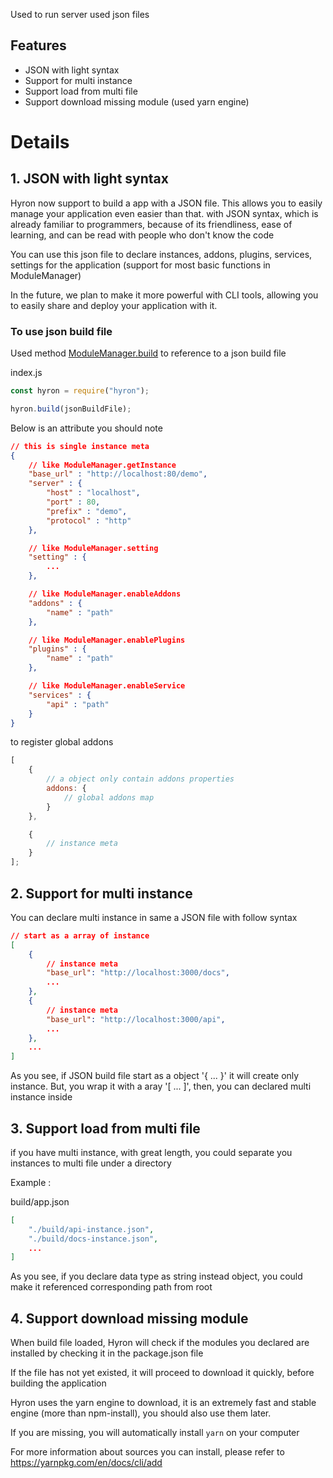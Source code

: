 Used to run server used json files

## Features

-   JSON with light syntax
-   Support for multi instance
-   Support load from multi file
-   Support download missing module (used yarn engine)

# Details

## 1. JSON with light syntax

Hyron now support to build a app with a JSON file. This allows you to easily manage your application even easier than that. with JSON syntax, which is already familiar to programmers, because of its friendliness, ease of learning, and can be read with people who don't know the code

You can use this json file to declare instances, addons, plugins, services, settings for the application (support for most basic functions in ModuleManager)

In the future, we plan to make it more powerful with CLI tools, allowing you to easily share and deploy your application with it.

### To use json build file

Used method [ModuleManager.build](../api-reference/ModuleManager.md#function_build) to reference to a json build file

index.js
```js
const hyron = require("hyron");

hyron.build(jsonBuildFile);
```

Below is an attribute you should note

```json
// this is single instance meta
{
    // like ModuleManager.getInstance
    "base_url" : "http://localhost:80/demo",
    "server" : {
        "host" : "localhost",
        "port" : 80,
        "prefix" : "demo",
        "protocol" : "http"
    },

    // like ModuleManager.setting
    "setting" : {
        ...
    },

    // like ModuleManager.enableAddons
    "addons" : {
        "name" : "path"
    },

    // like ModuleManager.enablePlugins
    "plugins" : {
        "name" : "path"
    },

    // like ModuleManager.enableService
    "services" : {
        "api" : "path"
    }
}
```

to register global addons

```js
[
    {
        // a object only contain addons properties
        addons: {
            // global addons map
        }
    },

    {
        // instance meta
    }
];
```

## 2. Support for multi instance

You can declare multi instance in same a JSON file with follow syntax

```json
// start as a array of instance
[
    {
        // instance meta
        "base_url": "http://localhost:3000/docs",
        ...
    },
    {
        // instance meta
        "base_url": "http://localhost:3000/api",
        ...
    },
    ...
]
```

As you see, if JSON build file start as a object '{ ... }' it will create only instance. But, you wrap it with a aray '[ ... ]', then, you can declared multi instance inside

## 3. Support load from multi file

if you have multi instance, with great length, you could separate you instances to multi file under a directory

Example :

build/app.json

```json
[
    "./build/api-instance.json",
    "./build/docs-instance.json",
    ...
]
```

As you see, if you declare data type as string instead object, you could make it referenced corresponding path from root

## 4. Support download missing module

When build file loaded, Hyron will check if the modules you declared are installed by checking it in the package.json file

If the file has not yet existed, it will proceed to download it quickly, before building the application

Hyron uses the yarn engine to download, it is an extremely fast and stable engine (more than npm-install), you should also use them later.

If you are missing, you will automatically install ``yarn`` on your computer

For more information about sources you can install, please refer to https://yarnpkg.com/en/docs/cli/add
